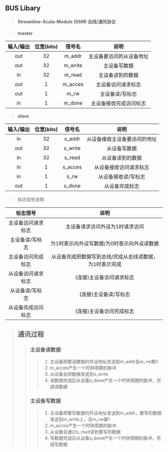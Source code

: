 ## BUS Libary
> #### Streamline-Scala-Module (SSM) 总线/通讯协议

> **master**          

|输入/输出| 位宽(bits)   |信号名      | 说明          
|:---:   | :----:      | :----:    |:----:   
|out     | 32          | m_addr    |主设备要访问的从设备地址
|out     | 32          | m_write   |主设备写数据
|in      | 32          | m_read    |主设备读到的数据
|out     | 1           | m_acces   |主设备访问请求标志
|out     | 1           | m_rw      |主设备读/写标志 
|in      | 1           | m_done    |主设备接收完成访问标志

> **slave**
 
|输入/输出| 位宽(bits)  |信号名        | 说明          
|:---:   | :----:     |:----:       | :----:      
|in      | 32         | s_addr      |从设备接收主设备要访问的地址 
|out     | 32         | s_write     |从设备写数据      
|in      | 32         | s_read      |从设备读到的数据  
|in      | 1          | s_acces     |从设备接收访问请求标志 
|in      | 1          | s_rw        |从设备接收读/写标志      
|out     | 1          | s_done      |从设备完成标志 

> 标志信号说明

|标志信号         |  说明  
|:---:           |  :----:
|主设备访问请求标志 |主设备请求访问外设为1时请求访问
|主设备读/写标志   |为1时表示向外设写数据/为0时表示向外设读数据
|主设备访问完成标志 |从设备完成把数据写到总线/完成从总线读数据，为1时表示完成
|从设备访问请求标志 |(连接)主设备访问请求标志 
|从设备读/写标志   |(连接)主设备读/写标志 
|从设备完成访问标志 |(连接)主设备访问完成标志 

> ## 通讯过程
>> ### 主设备读数据
>>> 1. 主设备把要读数据的外设地址发送到m_addr且m_rw置0
>>> 2. m_acces产生一个时钟周期的脉冲
>>> 3. 从设备会把数据发送到s_write
>>> 4. 读数据完成后从设备s_done产生一个时钟周期的脉冲，完成读数据
>> ### 主设备写数据
>>> 1. 主设备把要写数据的外设地址发送到m_addr，要写的数据发送到m_write上，且m_rw置1
>>> 2. m_acces产生一个时钟周期的脉冲
>>> 3. 从设备会通过s_read读到要写的数据
>>> 4. 写数据完成后从设备s_done产生一个时钟周期的脉冲，完成写数据
